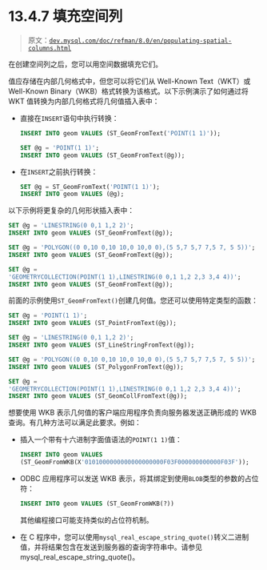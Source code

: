 # 13.4.7 填充空间列

> 原文：[`dev.mysql.com/doc/refman/8.0/en/populating-spatial-columns.html`](https://dev.mysql.com/doc/refman/8.0/en/populating-spatial-columns.html)

在创建空间列之后，您可以用空间数据填充它们。

值应存储在内部几何格式中，但您可以将它们从 Well-Known Text（WKT）或 Well-Known Binary（WKB）格式转换为该格式。以下示例演示了如何通过将 WKT 值转换为内部几何格式将几何值插入表中：

+   直接在`INSERT`语句中执行转换：

    ```sql
    INSERT INTO geom VALUES (ST_GeomFromText('POINT(1 1)'));

    SET @g = 'POINT(1 1)';
    INSERT INTO geom VALUES (ST_GeomFromText(@g));
    ```

+   在`INSERT`之前执行转换：

    ```sql
    SET @g = ST_GeomFromText('POINT(1 1)');
    INSERT INTO geom VALUES (@g);
    ```

以下示例将更复杂的几何形状插入表中：

```sql
SET @g = 'LINESTRING(0 0,1 1,2 2)';
INSERT INTO geom VALUES (ST_GeomFromText(@g));

SET @g = 'POLYGON((0 0,10 0,10 10,0 10,0 0),(5 5,7 5,7 7,5 7, 5 5))';
INSERT INTO geom VALUES (ST_GeomFromText(@g));

SET @g =
'GEOMETRYCOLLECTION(POINT(1 1),LINESTRING(0 0,1 1,2 2,3 3,4 4))';
INSERT INTO geom VALUES (ST_GeomFromText(@g));
```

前面的示例使用`ST_GeomFromText()`创建几何值。您还可以使用特定类型的函数：

```sql
SET @g = 'POINT(1 1)';
INSERT INTO geom VALUES (ST_PointFromText(@g));

SET @g = 'LINESTRING(0 0,1 1,2 2)';
INSERT INTO geom VALUES (ST_LineStringFromText(@g));

SET @g = 'POLYGON((0 0,10 0,10 10,0 10,0 0),(5 5,7 5,7 7,5 7, 5 5))';
INSERT INTO geom VALUES (ST_PolygonFromText(@g));

SET @g =
'GEOMETRYCOLLECTION(POINT(1 1),LINESTRING(0 0,1 1,2 2,3 3,4 4))';
INSERT INTO geom VALUES (ST_GeomCollFromText(@g));
```

想要使用 WKB 表示几何值的客户端应用程序负责向服务器发送正确形成的 WKB 查询。有几种方法可以满足此要求。例如：

+   插入一个带有十六进制字面值语法的`POINT(1 1)`值：

    ```sql
    INSERT INTO geom VALUES
    (ST_GeomFromWKB(X'0101000000000000000000F03F000000000000F03F'));
    ```

+   ODBC 应用程序可以发送 WKB 表示，将其绑定到使用`BLOB`类型的参数的占位符：

    ```sql
    INSERT INTO geom VALUES (ST_GeomFromWKB(?))
    ```

    其他编程接口可能支持类似的占位符机制。

+   在 C 程序中，您可以使用`mysql_real_escape_string_quote()`转义二进制值，并将结果包含在发送到服务器的查询字符串中。请参见 mysql_real_escape_string_quote()。
